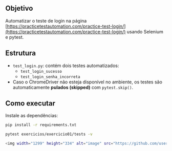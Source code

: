 ## Objetivo
Automatizar o teste de login na página [https://practicetestautomation.com/practice-test-login/](https://practicetestautomation.com/practice-test-login/) usando Selenium e pytest.

## Estrutura
- `test_login.py`: contém dois testes automatizados:
  - `test_login_sucesso`
  - `test_login_senha_incorreta`
- Caso o ChromeDriver não esteja disponível no ambiente, os testes são automaticamente **pulados (skipped)** com `pytest.skip()`.

## Como executar
Instale as dependências:
```bash
pip install -r requirements.txt

pytest exercicios/exercicio01/tests -v

<img width="1299" height="334" alt="image" src="https://github.com/user-attachments/assets/2f97e395-e10a-429b-ac37-22ce3885aca9" />
